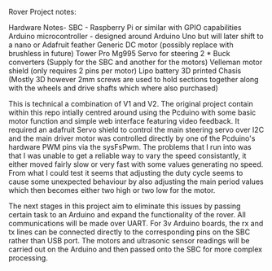 Rover Project notes:

Hardware Notes-
SBC - Raspberry Pi or similar with GPIO capabilities
Arduino microcontroller - designed around Arduino Uno but will later shift to a nano or Adafruit feather
Generic DC motor (possibly replace with brushless in future)
Tower Pro Mg995 Servo for steering
2 * Buck converters (Supply for the SBC and another for the motors)
Velleman motor shield (only requires 2 pins per motor)
Lipo battery
3D printed Chasis (Mostly 3D however 2mm screws are used to hold sections together along with the wheels and drive shafts which where also purchased)

This is technical a combination of V1 and V2. The original project contain within this repo intially centred around using the Pcduino with some basic 
motor function and simple web interface featuring video feedback. It required an adafruit Servo shield to control the main steering servo over I2C and
the main driver motor was controlled directly by one of the Pcduino's hardware PWM pins via the sysFsPwm. The problems that I run into was that I was
unable to get a reliable way to vary the speed consistantly, it either moved fairly slow or very fast with some values generating no speed. From what
I could test it seems that adjusting the duty cycle seems to cause some unexpected behaviour by also adjusting the main period values which then 
becomes either two high or two low for the motor.

The next stages in this project aim to eliminate this issues by passing certain task to an Arduino and expand the functionality of the rover. All
communications will be made over UART. For 3v Arduino boards, the rx and tx lines can be connected directly to the corresponding pins on the SBC rather
than USB port. The motors and ultrasonic sensor readings will be carried out on the Arduino and then passed onto the SBC for more complex processing.
